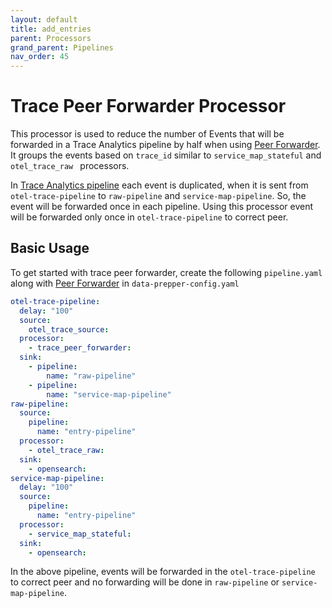 ```yaml
---
layout: default
title: add_entries
parent: Processors
grand_parent: Pipelines
nav_order: 45
---
```


# Trace Peer Forwarder Processor

This processor is used to reduce the number of Events that will be forwarded in a Trace Analytics pipeline by half when using [Peer Forwarder](https://github.com/opensearch-project/data-prepper/blob/main/docs/peer_forwarder.md). 
It groups the events based on `trace_id` similar to `service_map_stateful` and `otel_trace_raw ` processors. 

In [Trace Analytics pipeline](https://github.com/opensearch-project/data-prepper/blob/main/docs/trace_analytics.md#trace-analytics-pipeline) each event is duplicated, when it is sent from `otel-trace-pipeline` to `raw-pipeline` and `service-map-pipeline`.
So, the event will be forwarded once in each pipeline. Using this processor event will be forwarded only once in `otel-trace-pipeline` to correct peer. 

## Basic Usage
To get started with trace peer forwarder, create the following `pipeline.yaml` along with [Peer Forwarder](https://github.com/opensearch-project/data-prepper/blob/main/docs/peer_forwarder.md) in `data-prepper-config.yaml`

```yaml
otel-trace-pipeline:
  delay: "100"
  source:
    otel_trace_source:
  processor:
    - trace_peer_forwarder:
  sink:
    - pipeline:
        name: "raw-pipeline"
    - pipeline:
        name: "service-map-pipeline"
raw-pipeline:
  source:
    pipeline:
      name: "entry-pipeline"
  processor:
    - otel_trace_raw:
  sink:
    - opensearch:
service-map-pipeline:
  delay: "100"
  source:
    pipeline:
      name: "entry-pipeline"
  processor:
    - service_map_stateful:
  sink:
    - opensearch:
```

In the above pipeline, events will be forwarded in the `otel-trace-pipeline` to correct peer and no forwarding will be done in `raw-pipeline` or `service-map-pipeline`.
